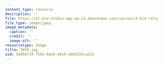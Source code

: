 ```yaml
---
content_type: resource
description: ''
file: https://ol-ocw-studio-app-qa.s3.amazonaws.com/courses/4-614-religious-architecture-and-islamic-cultures-fall-2002/9a050f19755e92e9a919a5b9153ca215_5058.jpg
file_type: image/jpeg
image_metadata:
  caption: ''
  credit: ''
  image-alt: ''
resourcetype: Image
title: 5058.jpg
uid: 9a050f19-755e-92e9-a919-a5b9153ca215
---
```

